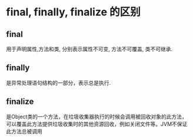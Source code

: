 # final, finally, finalize 的区别

## final

用于声明属性,方法和类, 分别表示属性不可变, 方法不可覆盖, 类不可继承.

## finally

是异常处理语句结构的一部分，表示总是执行.

## finalize

是Object类的一个方法，在垃圾收集器执行的时候会调用被回收对象的此方法，可以覆盖此方法提供垃圾收集时的其他资源回收，例如关闭文件等。JVM不保证此方法总被调用
